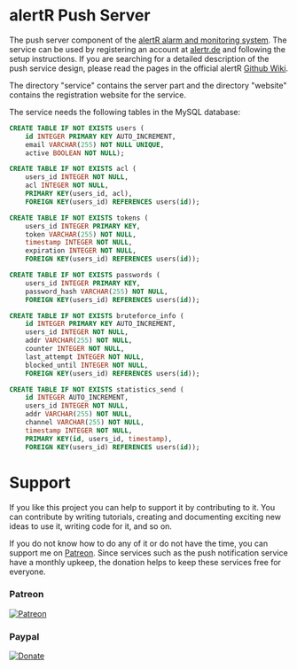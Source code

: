 # alertR Push Server

The push server component of the [alertR alarm and monitoring system](https://github.com/sqall01/alertR). The service can be used by registering an account at [alertr.de](https://alertr.de) and following the setup instructions. If you are searching for a detailed description of the push service design, please read the pages in the official alertR [Github Wiki](https://github.com/sqall01/alertR/wiki/Infrastructure#infrastructure_push).

The directory "service" contains the server part and the directory "website" contains the registration website for the service.

The service needs the following tables in the MySQL database:

```sql
CREATE TABLE IF NOT EXISTS users (
    id INTEGER PRIMARY KEY AUTO_INCREMENT, 
    email VARCHAR(255) NOT NULL UNIQUE, 
    active BOOLEAN NOT NULL);

CREATE TABLE IF NOT EXISTS acl (
    users_id INTEGER NOT NULL, 
    acl INTEGER NOT NULL, 
    PRIMARY KEY(users_id, acl), 
    FOREIGN KEY(users_id) REFERENCES users(id));

CREATE TABLE IF NOT EXISTS tokens (
    users_id INTEGER PRIMARY KEY, 
    token VARCHAR(255) NOT NULL, 
    timestamp INTEGER NOT NULL, 
    expiration INTEGER NOT NULL, 
    FOREIGN KEY(users_id) REFERENCES users(id));

CREATE TABLE IF NOT EXISTS passwords (
    users_id INTEGER PRIMARY KEY, 
    password_hash VARCHAR(255) NOT NULL, 
    FOREIGN KEY(users_id) REFERENCES users(id));

CREATE TABLE IF NOT EXISTS bruteforce_info (
    id INTEGER PRIMARY KEY AUTO_INCREMENT, 
    users_id INTEGER NOT NULL, 
    addr VARCHAR(255) NOT NULL, 
    counter INTEGER NOT NULL, 
    last_attempt INTEGER NOT NULL, 
    blocked_until INTEGER NOT NULL, 
    FOREIGN KEY(users_id) REFERENCES users(id));

CREATE TABLE IF NOT EXISTS statistics_send (
    id INTEGER AUTO_INCREMENT, 
    users_id INTEGER NOT NULL, 
    addr VARCHAR(255) NOT NULL, 
    channel VARCHAR(255) NOT NULL, 
    timestamp INTEGER NOT NULL, 
    PRIMARY KEY(id, users_id, timestamp), 
    FOREIGN KEY(users_id) REFERENCES users(id));
```


# Support

If you like this project you can help to support it by contributing to it. You can contribute by writing tutorials, creating and documenting exciting new ideas to use it, writing code for it, and so on.

If you do not know how to do any of it or do not have the time, you can support me on [Patreon](https://www.patreon.com/sqall). Since services such as the push notification service have a monthly upkeep, the donation helps to keep these services free for everyone.

### Patreon
[![Patreon](https://c5.patreon.com/external/logo/become_a_patron_button.png)](https://www.patreon.com/sqall)

### Paypal
[![Donate](https://www.paypalobjects.com/en_US/DE/i/btn/btn_donateCC_LG.gif)](https://www.paypal.com/cgi-bin/webscr?cmd=_s-xclick&hosted_button_id=TVHGG76JVCSGC)